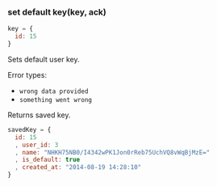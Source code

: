 ### set default key(key, ack)
```javascript
key = {
  id: 15
}
```
Sets default user key.

Error types:
  - `wrong data provided`
  - `something went wrong`

Returns saved key.
```javascript
savedKey = {
  id: 15
  , user_id: 3
  , name: "NHKH75NB0/I4342wPK1Jon0rReb75UchVQ8vWqBjMzE="
  , is_default: true
  , created_at: "2014-08-19 14:28:10"
}
```
